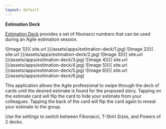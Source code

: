 ```yaml
---
layout: default
---
```


__Estimation Deck__

[Estimation Deck](http://itunes.apple.com/us/app/estimation-deck/id506612646?ls=1&mt=8) provides a set of fibonacci numbers that can be used during an Agile estimation session.

![Image 1]({{ site.url }}/assets/apps/estimation-deck/1.jpg)
![Image 2]({{ site.url }}/assets/apps/estimation-deck/2.jpg)
![Image 3]({{ site.url }}/assets/apps/estimation-deck/3.jpg)
![Image 4]({{ site.url }}/assets/apps/estimation-deck/4.jpg)
![Image 5]({{ site.url }}/assets/apps/estimation-deck/5.jpg)
![Image 6]({{ site.url }}/assets/apps/estimation-deck/6.jpg)

This application allows the Agile professional to swipe through the deck of cards until the desired estimate is found for the proposed story. Tapping on the estimate card will flip the card to hide your estimate from your colleagues. Tapping the back of the card will flip the card again to reveal your estimate to the group.

Use the settings to switch between Fibonacci, T-Shirt Sizes, and Powers of 2 decks.

